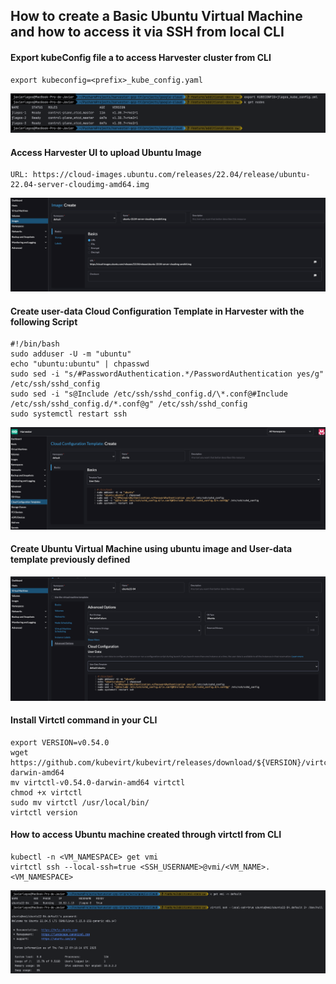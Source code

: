 ## How to create a Basic Ubuntu Virtual Machine and how to access it via SSH from local CLI


#### Export kubeConfig file a to access Harvester cluster from CLI

```console
export kubeconfig=<prefix>_kube_config.yaml
```
![](../images/VM_SETUP_AND_SSH_LOGIN-1.png)

#### Access Harvester UI to upload Ubuntu Image

```console
URL: https://cloud-images.ubuntu.com/releases/22.04/release/ubuntu-22.04-server-cloudimg-amd64.img
```
![](../images/VM_SETUP_AND_SSH_LOGIN-2.png)

#### Create user-data Cloud Configuration Template in Harvester with the following Script

```console
#!/bin/bash
sudo adduser -U -m "ubuntu"
echo "ubuntu:ubuntu" | chpasswd
sudo sed -i "s/#PasswordAuthentication.*/PasswordAuthentication yes/g" /etc/ssh/sshd_config
sudo sed -i "s@Include /etc/ssh/sshd_config.d/\*.conf@#Include /etc/ssh/sshd_config.d/*.conf@g" /etc/ssh/sshd_config
sudo systemctl restart ssh
```
![](../images/VM_SETUP_AND_SSH_LOGIN-3.png)


#### Create Ubuntu Virtual Machine using ubuntu image and User-data template previously defined

![](../images/VM_SETUP_AND_SSH_LOGIN-4.png)

#### Install Virtctl command in your CLI

```console
export VERSION=v0.54.0
wget https://github.com/kubevirt/kubevirt/releases/download/${VERSION}/virtctl-${VERSION}-darwin-amd64
mv virtctl-v0.54.0-darwin-amd64 virtctl
chmod +x virtctl
sudo mv virtctl /usr/local/bin/
virtctl version
```

#### How to access Ubuntu machine created through virtctl from CLI 

```console
kubectl -n <VM_NAMESPACE> get vmi
virtctl ssh --local-ssh=true <SSH_USERNAME>@vmi/<VM_NAME>.<VM_NAMESPACE>
```

![](../images/VM_SETUP_AND_SSH_LOGIN-5.png)
